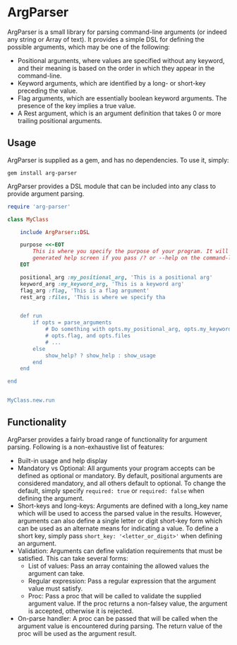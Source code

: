 # ArgParser

ArgParser is a small library for parsing command-line arguments (or indeed any string or Array of text).
It provides a simple DSL for defining the possible arguments, which may be one of the following:
* Positional arguments, where values are specified without any keyword, and their meaning is based on the
  order in which they appear in the command-line.
* Keyword arguments, which are identified by a long- or short-key preceding the value.
* Flag arguments, which are essentially boolean keyword arguments. The presence of the key implies a true
  value.
* A Rest argument, which is an argument definition that takes 0 or more trailing positional arguments.

## Usage

ArgParser is supplied as a gem, and has no dependencies. To use it, simply:
```
gem install arg-parser
```

ArgParser provides a DSL module that can be included into any class to provide argument parsing.

```ruby
require 'arg-parser'

class MyClass

    include ArgParser::DSL

    purpose <<-EOT
        This is where you specify the purpose of your program. It will be displayed in the
        generated help screen if you pass /? or --help on the command-line.
    EOT

    positional_arg :my_positional_arg, 'This is a positional arg'
    keyword_arg :my_keyword_arg, 'This is a keyword arg'
    flag_arg :flag, 'This is a flag argument'
    rest_arg :files, 'This is where we specify tha


    def run
        if opts = parse_arguments
            # Do something with opts.my_positional_arg, opts.my_keyword_arg,
            # opts.flag, and opts.files
            # ...
        else
            show_help? ? show_help : show_usage
        end
    end

end


MyClass.new.run

```

## Functionality

ArgParser provides a fairly broad range of functionality for argument parsing. Following is a non-exhaustive
list of features:
* Built-in usage and help display
* Mandatory vs Optional: All arguments your program accepts can be defined as optional or mandatory.
  By default, positional arguments are considered mandatory, and all others default to optional. To change
  the default, simply specify `required: true` or `required: false` when defining the argument.
* Short-keys and long-keys: Arguments are defined with a long_key name which will be used to access the
  parsed value in the results. However, arguments can also define a single letter or digit short-key form
  which can be used as an alternate means for indicating a value. To define a short key, simply pass
  `short_key: '<letter_or_digit>'` when defining an argument.
* Validation: Arguments can define validation requirements that must be satisfied. This can take several
  forms:
     - List of values: Pass an array containing the allowed values the argument can take.
     - Regular expression: Pass a regular expression that the argument value must satisfy.
     - Proc: Pass a proc that will be called to validate the supplied argument value. If the proc returns
       a non-falsey value, the argument is accepted, otherwise it is rejected.
* On-parse handler: A proc can be passed that will be called when the argument value is encountered
  during parsing. The return value of the proc will be used as the argument result.

